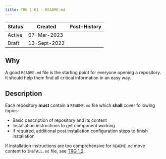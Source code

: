 ```yaml
---
title: TRG 1.01 - README.md
---
```


| Status | Created      | Post-History |
|--------|--------------|--------------|
| Active | 07-Mar-2023  |              |
| Draft  | 13-Sept-2022 |              |

## Why

A good `README.md` file is the starting point for everyone opening a repository. It should help them find all critical information in an easy way.

## Description

Each repository **must** contain a `README.md` file which **shall** cover following topics:

- Basic description of repository and its content
- Installation instructions to get component working
- If required, additional post installation configuration steps to finish installation

If installation instructions are too comprehensive for `README.md` move content to `INSTALL.md` file, see [TRG 1.2](trg-1-02.md).
